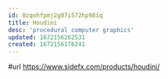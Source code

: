 ```yaml
---
id: 0zqohfpmj2g07i572hp98iq
title: Houdini
desc: 'procedural computer graphics'
updated: 1672156262531
created: 1672156176241
---
```


#url https://www.sidefx.com/products/houdini/
